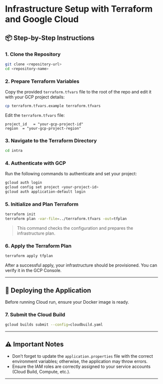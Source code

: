 # Infrastructure Setup with Terraform and Google Cloud

## 📦 Step-by-Step Instructions

### 1. Clone the Repository

```bash
git clone <repository-url>
cd <repository-name>
```

### 2. Prepare Terraform Variables

Copy the provided `terraform.tfvars` file to the root of the repo and edit it with your GCP project details:

```bash
cp terraform.tfvars.example terraform.tfvars
```

Edit the `terraform.tfvars` file:

```hcl
project_id   = "your-gcp-project-id"
region  = "your-gcp-project-region"
```

### 3. Navigate to the Terraform Directory

```bash
cd intra
```

### 4. Authenticate with GCP

Run the following commands to authenticate and set your project:

```bash
gcloud auth login
gcloud config set project <your-project-id>
gcloud auth application-default login
```

### 5. Initialize and Plan Terraform

```bash
terraform init
terraform plan -var-file=../terraform.tfvars -out=tfplan
```

> This command checks the configuration and prepares the infrastructure plan.

### 6. Apply the Terraform Plan

```bash
terraform apply tfplan
```

After a successful apply, your infrastructure should be provisioned. You can verify it in the GCP Console.

---

## 🚀 Deploying the Application

Before running Cloud run, ensure your Docker image is ready.

### 7. Submit the Cloud Build

```bash
gcloud builds submit --config=cloudbuild.yaml
```

---


## ⚠️ Important Notes

- Don’t forget to update the `application.properties` file with the correct environment variables; otherwise, the application may throw errors.
- Ensure the IAM roles are correctly assigned to your service accounts (Cloud Build, Compute, etc.).

---
